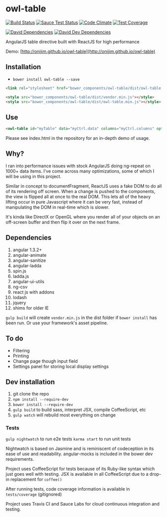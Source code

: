 owl-table
=========
[![Build Status](https://travis-ci.org/onijim/owl-table.svg?branch=develop)](https://travis-ci.org/onijim/owl-table)
[![Sauce Test Status](https://saucelabs.com/buildstatus/onijim_oss)](https://saucelabs.com/u/onijim_oss)
[![Code Climate](https://codeclimate.com/github/onijim/owl-table/badges/gpa.svg)](https://codeclimate.com/github/onijim/owl-table)
[![Test Coverage](https://codeclimate.com/github/onijim/owl-table/badges/coverage.svg)](https://codeclimate.com/github/onijim/owl-table)

[![David Dependencies](https://david-dm.org/onijim/owl-table.svg?style=flat)](https://david-dm.org/onijim/owl-table#info=dependencies&view=table)
[![David Dev Dependencies](https://david-dm.org/onijim/owl-table/dev-status.svg?style=flat)](https://david-dm.org/onijim/owl-table#info=devDependencies&view=table)

AngularJS table directive built with ReactJS for high performance

Demo: [http://onijim.github.io/owl-table](http://onijim.github.io/owl-table)

## Installation

* `bower install owl-table --save`


```html
<link rel="stylesheet" href="bower_components/owl-table/dist/owl-table.min.css">

<style src="bower_components/owl-table/dist/vendor.min.js"></style>
<style src="bower_components/owl-table/dist/owl-table.min.js"></style>
```

## Use

```html
<owl-table id="myTable" data="myCtrl.data" columns="myCtrl.columns" options="myCtrl.options"> </owl-table>
```

Please see index.html in the repository for an in-depth demo of usage.

## Why?

I ran into performance issues with stock AngularJS doing ng-repeat on 1000+ data items.  I've come across many optimizations, some of which I will be using in this project.

Similar in concept to documentFragment, ReactJS uses a fake DOM to do all of its rendering off screen.  When a change is pushed to the components, the view is flipped all at once to the real DOM.  This lets all of the heavy lifting occur in pure Javascript where it can be very fast, instead of manipulating the DOM in real-time which is slower.

It's kinda like DirectX or OpenGL where you render all of your objects on an off-screen buffer and then flip it over on the next frame.

## Dependencies
1. angular 1.3.2+
2. angular-animate
3. angular-sanitize
4. angular-ladda
5. spin.js
6. ladda.js
7. angular-ui-utils
8. ng-csv
9. react js with addons
10. lodash
11. jquery
12. shims for older IE

`gulp build` will create `vendor.min.js` in the dist folder if `bower install` has been run.  Or use your framework's asset pipeline.

## To do
* Filtering
* Printing
* Change page though input field
* Settings panel for storing local display settings

## Dev installation

1. git clone the repo
2. `npm install --require-dev`
3. `bower install --require-dev`
4. `gulp build` to build sass, interpret JSX, compile CoffeeScript, etc
5. `gulp watch` will rebuild most everything on change

### Tests

`gulp nightwatch` to run e2e tests
`karma start` to run unit tests

Nightwatch is based on Jasmine and is reminiscent of codeception in its ease of use and readability.
angular-mocks is included in the bower dev requirements.

Project uses CoffeeScript for tests because of its Ruby-like syntax which just goes well with testing.
JSX is available in all CoffeeScript due to a drop-in replacement for `coffee()`

After running tests, code coverage information is available in `tests/coverage` (gitignored)

Project uses Travis CI and Sauce Labs for cloud continuous integration and testing.
